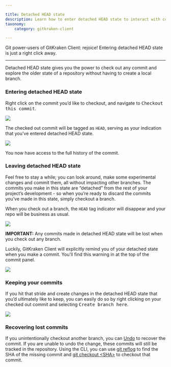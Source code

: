 ```yaml
---

title: Detached HEAD state
description: Learn how to enter detached HEAD state to interact with commits without impact to other branches
taxonomy:
    category: gitkraken-client

---
```


Git power-users of GitKraken Client: rejoice! Entering detached HEAD state is just a right click away.

***
Detached HEAD state gives you the power to check out any commit and explore the older state of a repository without having to create a local branch. 

### Entering detached HEAD state

Right click on the commit you’d like to checkout, and navigate to <kbd>Checkout this commit</kbd>. 

<img src='/wp-content/uploads/commits/checkout.png' srcset='//wp-content/uploads/commits/checkout@2x.png 2x' class='img-bordered img-responsive center'>

The checked out commit will be tagged as `HEAD`, serving as your indication that you’ve entered detached HEAD state. 

<img src='/wp-content/uploads/head-tag.png' srcset='/wp-content/uploads/head-tag@2x.png 2x' class='img-bordered img-responsive center'>

You now have access to the full history of the commit. 

### Leaving detached HEAD state 

Feel free to stay a while; you can look around, make some experimental changes and commit them, all without impacting other branches. The commits you make in this state are “detached” from the rest of your project’s development - so when you’re ready to discard the commits you’ve made in this state, simply checkout a branch. 

When you check out a branch, the `HEAD` tag indicator will disappear and your repo will be business as usual. 

<img src='/wp-content/uploads/discard-commits.gif' class='img-bordered img-responsive center'>
 
<div class='callout callout--danger'>
    <p><strong>IMPORTANT:</strong> Any commits made in detached HEAD state will be lost when you check out any branch. 
</p>
</div>

Luckily, GitKraken Client will explicitly remind you of your detached state when you make a commit. You'll find this warning in at the top of the commit panel.

<img src='/wp-content/uploads/detached-warning.png' srcset='/wp-content/uploads/detached-warning@2x.png 2x' class='img-bordered img-responsive center'>

### Keeping your commits 

If you hit that stride and create changes in the detached HEAD state that you’d ultimately like to keep, you can easily do so by right clicking on your checked out commit and selecting <kbd>Create branch here</kbd>.

<img src='/wp-content/uploads/create-branch.png' srcset='/wp-content/uploads/create-branch@2x.png 2x' class='img-bordered img-responsive center'>

### Recovering lost commits

If you unintentionally checkout another branch, you can [Undo](https://support.gitkraken.com/working-with-commits/undo-and-redo/) to recover the commit. If you are unable to undo the change, these commits will still be tracked in the repository. Using the CLI, you can use [git reflog](https://git-scm.com/docs/git-reflog) to find the SHA of the missing commit and [git checkout <SHA\>](https://git-scm.com/docs/git-checkout) to checkout that commit.